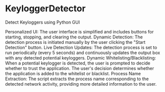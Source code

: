 # KeyloggerDetector
Detect Keyloggers using Python GUI 

Personalized UI: The user interface is simplified and includes buttons for starting, stopping, and clearing the output.
Dynamic Detection: The detection process is initiated manually by the user clicking the "Start Detection" button.
Live Detection Updates: The detection process is set to run periodically (every 5 seconds) and continuously updates the output box with any detected potential keyloggers.
Dynamic Whitelisting/Blacklisting: When a potential keylogger is detected, the user is prompted to decide whether to trust the application. The user's decision determines whether the application is added to the whitelist or blacklist.
Process Name Extraction: The script extracts the process name corresponding to the detected network activity, providing more detailed information to the user.
